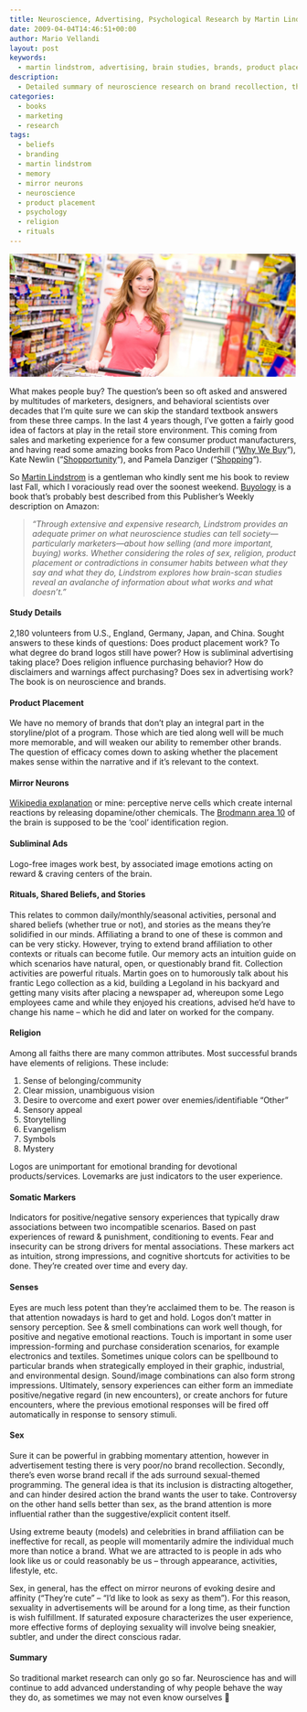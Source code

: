 ```yaml
---
title: Neuroscience, Advertising, Psychological Research by Martin Lindstrom
date: 2009-04-04T14:46:51+00:00
author: Mario Vellandi
layout: post
keywords:
  - martin lindstrom, advertising, brain studies, brands, product placement, mirror neurons, subliminal advertising, sex, rituals, beliefs, religion, sensory experiences, somatic markers, buyology, research
description:
  - Detailed summary of neuroscience research on brand recollection, through Martin Lindstrom's brain studies on product placement, mirror neurons
categories:
  - books
  - marketing
  - research
tags:
  - beliefs
  - branding
  - martin lindstrom
  - memory
  - mirror neurons
  - neuroscience
  - product placement
  - psychology
  - religion
  - rituals
---
```

<img class="wp-image-2503" title="happy shopper" src="../images/wp-content/uploads/2009/04/comm_1.jpg" alt="happy shopper" width="501" height="215" />

What makes people buy? The question&#8217;s been so oft asked and answered by multitudes of marketers, designers, and behavioral scientists over decades that I&#8217;m quite sure we can skip the standard textbook answers from these three camps. In the last 4 years though, I&#8217;ve gotten a fairly good idea of factors at play in the retail store environment. This coming from sales and marketing experience for a few consumer product manufacturers, and having read some amazing books from Paco Underhill (&#8220;[Why We Buy](http://www.amazon.com/gp/product/1416595244?ie=UTF8&tag=melodinmarke-20&linkCode=as2&camp=1789&creative=390957&creativeASIN=1416595244)&#8220;), Kate Newlin (&#8220;[Shopportunity](http://www.amazon.com/gp/product/0060888407?ie=UTF8&tag=melodinmarke-20&linkCode=as2&camp=1789&creative=390957&creativeASIN=0060888407)&#8220;), and Pamela Danziger (&#8220;[Shopping](http://www.amazon.com/gp/product/1419536362?ie=UTF8&tag=melodinmarke-20&linkCode=as2&camp=1789&creative=390957&creativeASIN=1419536362)&#8220;).

So <a href="http://www.martinlindstrom.com/">Martin Lindstrom</a> is a gentleman who kindly sent me his book to review last Fall, which I voraciously read over the soonest weekend. <a href="http://www.amazon.com/gp/product/0385523890?ie=UTF8&tag=melodinmarke-20&linkCode=as2&camp=1789&creative=390957&creativeASIN=0385523890">Buyology</a> is a book that&#8217;s probably best described from this Publisher&#8217;s Weekly description on Amazon:

>*&#8220;Through extensive and expensive research, Lindstrom provides an adequate primer on what neuroscience studies can tell society—particularly marketers—about how selling (and more important, buying) works. Whether considering the roles of sex, religion, product placement or contradictions in consumer habits between what they say and what they do, Lindstrom explores how brain-scan studies reveal an avalanche of information about what works and what doesn&#8217;t.&#8221;*

#### Study Details

2,180 volunteers from U.S., England, Germany, Japan, and China. Sought answers to these kinds of questions: Does product placement work? To what degree do brand logos still have power? How is subliminal advertising taking place? Does religion influence purchasing behavior? How do disclaimers and warnings affect purchasing? Does sex in advertising work? The book is on neuroscience and brands.

#### Product Placement

We have no memory of brands that don&#8217;t play an integral part in the storyline/plot of a program. Those which are tied along well will be much more memorable, and will weaken our ability to remember other brands. The question of efficacy comes down to asking whether the placement makes sense within the narrative and if it&#8217;s relevant to the context.

#### Mirror Neurons

[Wikipedia explanation](http://en.wikipedia.org/wiki/Mirror_neurons) or mine: perceptive nerve cells which create internal reactions by releasing dopamine/other chemicals. The [Brodmann area 10](http://en.wikipedia.org/wiki/Brodmann_area_10) of the brain is supposed to be the &#8216;cool&#8217; identification region.

#### Subliminal Ads

Logo-free images work best, by associated image emotions acting on reward & craving centers of the brain.

#### Rituals, Shared Beliefs, and Stories

This relates to common daily/monthly/seasonal activities, personal and shared beliefs (whether true or not), and stories as the means they&#8217;re solidified in our minds. Affiliating a brand to one of these is common and can be very sticky. However, trying to extend brand affiliation to other contexts or rituals can become futile. Our memory acts an intuition guide on which scenarios have natural, open, or questionably brand fit. Collection activities are powerful rituals. Martin goes on to humorously talk about his frantic Lego collection as a kid, building a Legoland in his backyard and getting many visits after placing a newspaper ad, whereupon some Lego employees came and while they enjoyed his creations, advised he&#8217;d have to change his name &#8211; which he did and later on worked for the company.

#### Religion

Among all faiths there are many common attributes. Most successful brands have elements of religions. These include:

  1. Sense of belonging/community
  2. Clear mission, unambiguous vision
  3. Desire to overcome and exert power over enemies/identifiable &#8220;Other&#8221;
  4. Sensory appeal
  5. Storytelling
  6. Evangelism
  7. Symbols
  8. Mystery

Logos are unimportant for emotional branding for devotional products/services. Lovemarks are just indicators to the user experience.

#### Somatic Markers

Indicators for positive/negative sensory experiences that typically draw associations between two incompatible scenarios. Based on past experiences of reward & punishment, conditioning to events. Fear and insecurity can be strong drivers for mental associations. These markers act as intuition, strong impressions, and cognitive shortcuts for activities to be done. They&#8217;re created over time and every day.

#### Senses

Eyes are much less potent than they&#8217;re acclaimed them to be. The reason is that attention nowadays is hard to get and hold. Logos don&#8217;t matter in sensory perception. See & smell combinations can work well though, for positive and negative emotional reactions. Touch is important in some user impression-forming and purchase consideration scenarios, for example electronics and textiles. Sometimes unique colors can be spellbound to particular brands when strategically employed in their graphic, industrial, and environmental design. Sound/image combinations can also form strong impressions. Ultimately, sensory experiences can either form an immediate positive/negative regard (in new encounters), or create anchors for future encounters, where the previous emotional responses will be fired off automatically in response to sensory stimuli.

#### Sex

Sure it can be powerful in grabbing momentary attention, however in advertisement testing there is very poor/no brand recollection. Secondly, there&#8217;s even worse brand recall if the ads surround sexual-themed programming. The general idea is that its inclusion is distracting altogether, and can hinder desired action the brand wants the user to take. Controversy on the other hand sells better than sex, as the brand attention is more influential rather than the suggestive/explicit content itself.

Using extreme beauty (models) and celebrities in brand affiliation can be ineffective for recall, as people will momentarily admire the individual much more than notice a brand. What we are attracted to is people in ads who look like us or could reasonably be us &#8211; through appearance, activities, lifestyle, etc.

Sex, in general, has the effect on mirror neurons of evoking desire and affinity (&#8220;They&#8217;re cute&#8221; &#8211; &#8220;I&#8217;d like to look as sexy as them&#8221;). For this reason, sexuality in advertisements will be around for a long time, as their function is wish fulfillment. If saturated exposure characterizes the user experience, more effective forms of deploying sexuality will involve being sneakier, subtler, and under the direct conscious radar.

#### Summary

So traditional market research can only go so far. Neuroscience has and will continue to add advanced understanding of why people behave the way they do, as sometimes we may not even know ourselves 🙂
